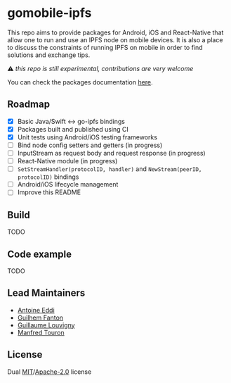 # gomobile-ipfs

This repo aims to provide packages for Android, iOS and React-Native that
allow one to run and use an IPFS node on mobile devices. It is also a place
to discuss the constraints of running IPFS on mobile in order to find
solutions and exchange tips.

:warning: _this repo is still experimental, contributions are very welcome_

You can check the packages documentation [here](https://ipfs-shipyard.github.io/gomobile-ipfs/).

## Roadmap

* [x] Basic Java/Swift <-> go-ipfs bindings
* [x] Packages built and published using CI
* [x] Unit tests using Android/iOS testing frameworks
* [ ] Bind node config setters and getters (in progress)
* [ ] InputStream as request body and request response (in progress)
* [ ] React-Native module (in progress)
* [ ] `SetStreamHandler(protocolID, handler)` and
`NewStream(peerID, protocolID)` bindings
* [ ] Android/iOS lifecycle management
* [ ] Improve this README

## Build

TODO

## Code example

TODO

## Lead Maintainers

* [Antoine Eddi](https://github.com/aeddi)
* [Guilhem Fanton](https://github.com/gfanton)
* [Guillaume Louvigny](https://github.com/glouvigny)
* [Manfred Touron](https://github.com/moul)

## License

Dual [MIT](./LICENSE-MIT)/[Apache-2.0](./LICENSE-APACHE) license
